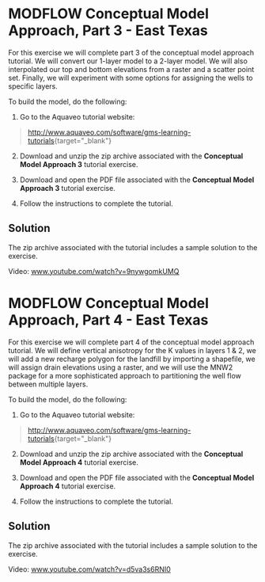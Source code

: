 # MODFLOW Conceptual Model Approach, Part 3 - East Texas

For this exercise we will complete part 3 of the conceptual model approach tutorial. We will convert our 1-layer model to a 2-layer model. We will also interpolated our top and bottom elevations from a raster and a scatter point set. Finally, we will experiment with some options for assigning the wells to specific layers.

To build the model, do the following:

1) Go to the Aquaveo tutorial website:

>[<u>http://www.aquaveo.com/software/gms-learning-tutorials</u>](http://www.aquaveo.com/software/gms-learning-tutorials){target="_blank"}

2) Download and unzip the zip archive associated with the **Conceptual Model Approach 3** tutorial exercise.

3) Download and open the PDF file associated with the **Conceptual Model Approach 3** tutorial exercise.

4) Follow the instructions to complete the tutorial.

## Solution

The zip archive associated with the tutorial includes a sample solution to the exercise.

Video: [<u>www.youtube.com/watch?v=9nywgomkUMQ</u>](https://www.youtube.com/watch?v=9nywgomkUMQ)

# MODFLOW Conceptual Model Approach, Part 4 - East Texas

For this exercise we will complete part 4 of the conceptual model approach tutorial. We will define vertical anisotropy for the K values in layers 1 & 2, we will add a new recharge polygon for the landfill by importing a shapefile, we will assign drain elevations using a raster, and we will use the MNW2 package for a more sophisticated approach to partitioning the well flow between multiple layers.

To build the model, do the following:

1) Go to the Aquaveo tutorial website:

>[<u>http://www.aquaveo.com/software/gms-learning-tutorials</u>](http://www.aquaveo.com/software/gms-learning-tutorials){target="_blank"}

2) Download and unzip the zip archive associated with the **Conceptual Model Approach 4** tutorial exercise.

3) Download and open the PDF file associated with the **Conceptual Model Approach 4** tutorial exercise.

4) Follow the instructions to complete the tutorial.

## Solution

The zip archive associated with the tutorial includes a sample solution to the exercise.

Video: [<u>www.youtube.com/watch?v=d5va3s6RNI0</u>](https://www.youtube.com/watch?v=d5va3s6RNI0)
